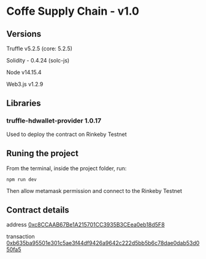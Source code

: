 # Coffe Supply Chain - v1.0

## Versions

Truffle v5.2.5 (core: 5.2.5)

Solidity - 0.4.24 (solc-js)

Node v14.15.4

Web3.js v1.2.9

## Libraries

### truffle-hdwallet-provider 1.0.17

Used to deploy the contract on Rinkeby Testnet

## Runing the project

From the terminal, inside the project folder, run:

`
npm run dev
`

Then allow metamask permission and connect to the Rinkeby Testnet

## Contract details

address
[0xc8CCAAB67Be1A215701CC3935B3CEea0eb18d5F8](https://rinkeby.etherscan.io/address/0xc8CCAAB67Be1A215701CC3935B3CEea0eb18d5F8)

transaction
[0xb635ba95501e301c5ae3f44df9426a9642c222d5bb5b6c78dae0dab53d050fa5](https://rinkeby.etherscan.io/tx/0x60ef54c6c3bdc67109736a81e389d78c03f0d4dfd6503eb5078368a6b4deb26d)


